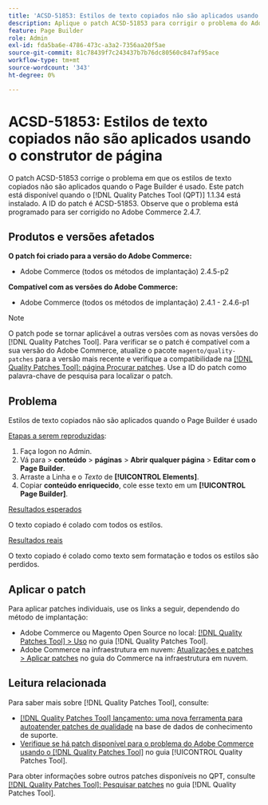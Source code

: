 ```yaml
---
title: 'ACSD-51853: Estilos de texto copiados não são aplicados usando o construtor de página'
description: Aplique o patch ACSD-51853 para corrigir o problema do Adobe Commerce em que os estilos de texto copiados não são aplicados quando o Page Builder é usado.
feature: Page Builder
role: Admin
exl-id: fda5ba6e-4786-473c-a3a2-7356aa20f5ae
source-git-commit: 81c78439f7c243437b7b76dc80560c847af95ace
workflow-type: tm+mt
source-wordcount: '343'
ht-degree: 0%

---
```


# ACSD-51853: Estilos de texto copiados não são aplicados usando o construtor de página

O patch ACSD-51853 corrige o problema em que os estilos de texto copiados não são aplicados quando o Page Builder é usado. Este patch está disponível quando o [!DNL Quality Patches Tool (QPT)] 1.1.34 está instalado. A ID do patch é ACSD-51853. Observe que o problema está programado para ser corrigido no Adobe Commerce 2.4.7.

## Produtos e versões afetados

**O patch foi criado para a versão do Adobe Commerce:**

* Adobe Commerce (todos os métodos de implantação) 2.4.5-p2

**Compatível com as versões do Adobe Commerce:**

* Adobe Commerce (todos os métodos de implantação) 2.4.1 - 2.4.6-p1

>[!NOTE]
>
>O patch pode se tornar aplicável a outras versões com as novas versões do [!DNL Quality Patches Tool]. Para verificar se o patch é compatível com a sua versão do Adobe Commerce, atualize o pacote `magento/quality-patches` para a versão mais recente e verifique a compatibilidade na [[!DNL Quality Patches Tool]: página Procurar patches](https://experienceleague.adobe.com/tools/commerce-quality-patches/index.html?lang=pt-BR). Use a ID do patch como palavra-chave de pesquisa para localizar o patch.

## Problema

Estilos de texto copiados não são aplicados quando o Page Builder é usado

<u>Etapas a serem reproduzidas</u>:

1. Faça logon no Admin.
1. Vá para > **conteúdo** > **páginas** > **Abrir qualquer página** > **Editar com o Page Builder**.
1. Arraste a Linha e o *Texto* de **[!UICONTROL Elements]**.
1. Copiar **conteúdo enriquecido**, cole esse texto em um **[!UICONTROL Page Builder]**.

<u>Resultados esperados</u>

O texto copiado é colado com todos os estilos.

<u>Resultados reais</u>

O texto copiado é colado como texto sem formatação e todos os estilos são perdidos.

## Aplicar o patch

Para aplicar patches individuais, use os links a seguir, dependendo do método de implantação:

* Adobe Commerce ou Magento Open Source no local: [[!DNL Quality Patches Tool] > Uso](/help/tools/quality-patches-tool/usage.md) no guia [!DNL Quality Patches Tool].
* Adobe Commerce na infraestrutura em nuvem: [Atualizações e patches > Aplicar patches](https://experienceleague.adobe.com/docs/commerce-cloud-service/user-guide/develop/upgrade/apply-patches.html?lang=pt-BR) no guia do Commerce na infraestrutura em nuvem.

## Leitura relacionada

Para saber mais sobre [!DNL Quality Patches Tool], consulte:

* [[!DNL Quality Patches Tool] lançamento: uma nova ferramenta para autoatender patches de qualidade](https://experienceleague.adobe.com/pt-br/docs/commerce-knowledge-base/kb/announcements/commerce-announcements/magento-quality-patches-released-new-tool-to-self-serve-quality-patches) na base de dados de conhecimento de suporte.
* [Verifique se há patch disponível para o problema do Adobe Commerce usando o  [!DNL Quality Patches Tool]](/help/tools/quality-patches-tool/patches-available-in-qpt/check-patch-for-magento-issue-with-magento-quality-patches.md) no guia [!UICONTROL Quality Patches Tool].


Para obter informações sobre outros patches disponíveis no QPT, consulte [[!DNL Quality Patches Tool]: Pesquisar patches](https://experienceleague.adobe.com/tools/commerce-quality-patches/index.html?lang=pt-BR) no guia [!DNL Quality Patches Tool].
